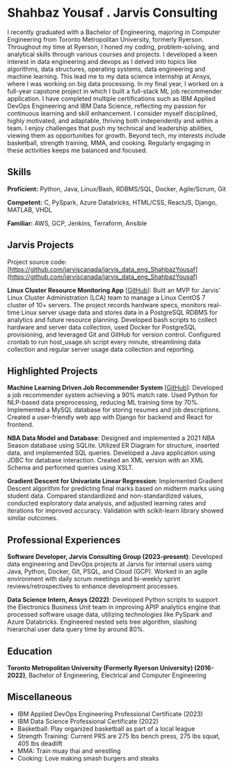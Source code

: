 # Shahbaz Yousaf . Jarvis Consulting

I recently graduated with a Bachelor of Engineering, majoring in Computer Engineering from Toronto Metropolitan University, formerly Ryerson. Throughout my time at Ryerson, I honed my coding, problem-solving, and analytical skills through various courses and projects. I developed a keen interest in data engineering and devops as I delved into topics like algorithms, data structures, operating systems, data engineering and machine learning. This lead me to my data science internship at Ansys, where I was working on big data processing. In my final year, I worked on a full-year capstone project in which I built a full-stack ML job recommender application. I have completed multiple certifications such as IBM Applied DevOps Engineering and IBM Data Science, reflecting my passion for continuous learning and skill enhancement. I consider myself disciplined, highly motivated, and adaptable, thriving both independently and within a team. I enjoy challenges that push my technical and leadership abilities, viewing them as opportunities for growth. Beyond tech, my interests include basketball, strength training, MMA, and cooking. Regularly engaging in these activities keeps me balanced and focused.

## Skills

**Proficient:** Python, Java, Linux/Bash, RDBMS/SQL, Docker, Agile/Scrum, Git

**Competent:** C, PySpark, Azure Databricks, HTML/CSS, ReactJS, Django, MATLAB, VHDL

**Familiar:** AWS, GCP, Jenkins, Terraform, Ansible

## Jarvis Projects

Project source code: [https://github.com/jarviscanada/jarvis_data_eng_ShahbazYousaf](https://github.com/jarviscanada/jarvis_data_eng_ShahbazYousaf)


**Linux Cluster Resource Monitoring App** [[GitHub](https://github.com/jarviscanada/jarvis_data_eng_ShahbazYousaf/tree/masterhttps://github.com/jarviscanada/jarvis_data_eng_ShahbazYousaf/tree/master/linux_sql)]: Built an MVP for Jarvis' Linux Cluster Administration (LCA) team to manage a Linux CentOS 7 cluster of 10+ servers. The project records hardware specs, monitors real-time Linux server usage data and stores data in a PostgreSQL RDBMS for analytics and future resource planning. Developed bash scripts to collect hardware and server data collection, used Docker for PostgreSQL provisioning, and leveraged Git and GitHub for version control. Configured crontab to run host_usage.sh script every minute, streamlining data collection and regular server usage data collection and reporting.


## Highlighted Projects
**Machine Learning Driven Job Recommender System** [[GitHub](https://dreamy-gumdrop-71428a.netlify.app/)]: Developed a job recommender system achieving a 90% match rate. Used Python for NLP-based data preprocessing, reducing ML training time by 70%. Implemented a MySQL database for storing resumes and job descriptions. Created a user-friendly web app with Django for backend and React for frontend.

**NBA Data Model and Database**: Designed and implemented a 2021 NBA Season database using SQLite. Utilized ER Diagram for structure, inserted data, and implemented SQL queries. Developed a Java application using JDBC for database interaction. Created an XML version with an XML Schema and performed queries using XSLT.

**Gradient Descent for Univariate Linear Regression**: Implemented Gradient Descent algorithm for predicting final marks based on midterm marks using student data. Compared standardized and non-standardized values, conducted exploratory data analysis, and adjusted learning rates and iterations for improved accuracy. Validation with scikit-learn library showed similar outcomes.


## Professional Experiences

**Software Developer, Jarvis Consulting Group (2023-present)**: Developed data engineering and DevOps projects at Jarvis for internal users using Java, Python, Docker, Git, PSQL, and Cloud (GCP). Worked in an agile environment with daily scrum meetings and bi-weekly sprint reviews/retrospectives to enhance development processes.

**Data Science Intern, Ansys (2022)**: Developed Python scripts to support the Electronics Business Unit team in improving APIP analytics engine that processed software usage data, utilizing technologies like PySpark and Azure Databricks. Engineered nested sets tree algorithm, slashing hierarchal user data query time by around 80%.


## Education
**Toronto Metropolitan University (Formerly Ryerson University) (2016-2022)**, Bachelor of Engineering, Electrical and Computer Engineering


## Miscellaneous
- IBM Applied DevOps Engineering Professional Certificate (2023)
- IBM Data Science Professional Certificate (2022)
- Basketball: Play organized basketball as part of a local league
- Strength Training: Current PRS are 275 lbs bench press, 275 lbs squat, 405 lbs deadlift
- MMA: Train muay thai and wrestling
- Cooking: Love making smash burgers and steaks